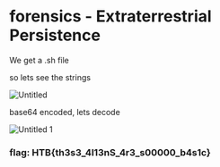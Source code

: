# forensics - Extraterrestrial Persistence

We get a .sh file

so lets see the strings

![Untitled](https://user-images.githubusercontent.com/88723154/227419451-d9e06ea8-c330-43f5-b886-a5c4ca9d75f9.png)


base64 encoded, lets decode 

![Untitled 1](https://user-images.githubusercontent.com/88723154/227419465-1d3f71c3-377b-4ec6-a639-93d317c50742.png)


### flag: HTB{th3s3_4l13nS_4r3_s00000_b4s1c}

